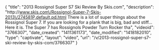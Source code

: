 {
    "title": "2013 Rossignol Super S7 Ski Review By Skis.com",
    "description": "http:\/\/www.skis.com\/Rossignol-Super-7-Skis-2013\/274581P,default,pd.html  There is a lot of super things about the Rossignol Super 7. If you are looking for a plank that is big, bad and stiff... Here it is. The Super 7 has Rossignols Powder Turn Rocker tha",
    "videoid": "3766307",
    "date_created": "1411361173",
    "date_modified": "1418182010",
    "type": "captivate",
    "layout": "video",
    "url": "\/v\/2013-rossignol-super-s7-ski-review-by-skis-com\/3766307"
}